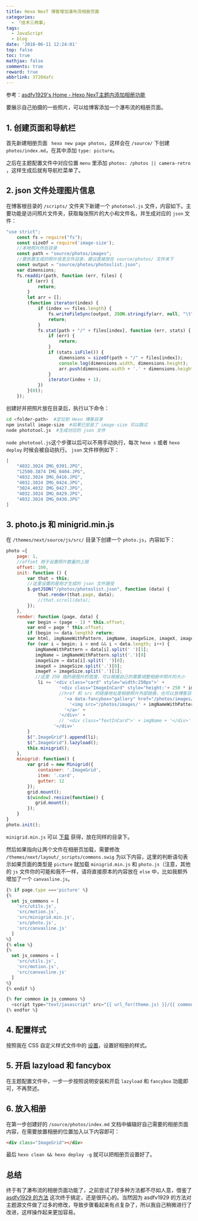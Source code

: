 ```yaml
---
title: Hexo NexT 博客增加瀑布流相册页面
categories:
  - 「技术三两事」
tags:
  - JavaScript
  - blog
date: '2018-06-11 12:24:01'
top: false
toc: true
mathjax: false
comments: true
reward: true
abbrlink: 3720dafc
---
```

参考：[asdfv1929's Home - Hexo NexT主题内添加相册功能](https://asdfv1929.github.io/2018/05/26/next-add-photos/)

要展示自己拍摄的一些照片，可以给博客添加一个瀑布流的相册页面。

## 1. 创建页面和导航栏
首先新建相册页面 ` hexo new page photos`，这样会在 `/source/` 下创建 `photos/index.md`，在其中添加 `type: picture`。<!-- more -->

之后在主题配置文件中对应位置 `menu` 里添加 `photos: /photos || camera-retro` ，这样生成后就有导航栏菜单了。

## 2. json 文件处理图片信息
在博客根目录的 `/scripts/` 文件夹下新建一个 `phototool.js` 文件，内容如下。主要功能是访问照片文件夹，获取每张照片的大小和文件名，并生成对应的 `json` 文件：

```js
"use strict";
    const fs = require("fs");
    const sizeOf = require('image-size');
    //本地照片所在目录
    const path = "source/photos/images"; 
    //要放置生成的照片信息文件目录，建议直接放在 source/photos/ 文件夹下
    const output = "source/photos/photoslist.json";
    var dimensions;
    fs.readdir(path, function (err, files) {
        if (err) {
            return;
        }
        let arr = [];
        (function iterator(index) {
            if (index == files.length) {
                fs.writeFileSync(output, JSON.stringify(arr, null, "\t"));
                return;
            }
            fs.stat(path + "/" + files[index], function (err, stats) {
                if (err) {
                    return;
                }
                if (stats.isFile()) {
                    dimensions = sizeOf(path + "/" + files[index]);
                    console.log(dimensions.width, dimensions.height);
                    arr.push(dimensions.width + '.' + dimensions.height + ' ' + files[index]);
                }
                iterator(index + 1);
            })
        }(0));
    });
```

创建好并把照片放在目录后，执行以下命令：

```sh
cd <folder-path>  #定位到 Hexo 博客目录
npm install image-size  #如果已安装了 image-size 可以跳过
node phototool.js  #生成对应的 json 文件
```

`node phototool.js`这个步骤以后可以不用手动执行，每次 `hexo s` 或者 `hexo deploy` 时候会被自动执行。 `json` 文件样例如下：

```json
[
	"4032.3024 IMG_0391.JPG",
	"12500.3874 IMG_0404.JPG",
	"4032.3024 IMG_0416.JPG",
	"4032.3024 IMG_0424.JPG",
	"3024.4032 IMG_0427.JPG",
	"4032.3024 IMG_0429.JPG",
	"4032.3024 IMG_0430.JPG"
]
```

## 3. photo.js 和 minigrid.min.js

在 `/themes/next/source/js/src/` 目录下创建一个 `photo.js`，内容如下：

```js
photo ={
    page: 1,
    //offset 用于设置照片数量的上限
    offset: 100,
    init: function () {
        var that = this;
        //这里设置的是刚才生成的 json 文件路径
        $.getJSON("/photos/photoslist.json", function (data) {
            that.render(that.page, data);
            //that.scroll(data);
        });
    },
    render: function (page, data) {
        var begin = (page - 1) * this.offset;
        var end = page * this.offset;
        if (begin >= data.length) return;
        var html, imgNameWithPattern, imgName, imageSize, imageX, imageY, li = "";
        for (var i = begin; i < end && i < data.length; i++) {
           imgNameWithPattern = data[i].split(' ')[1];
           imgName = imgNameWithPattern.split('.')[0]
           imageSize = data[i].split(' ')[0];
           imageX = imageSize.split('.')[0];
           imageY = imageSize.split('.')[1];
           //这里 250 指的是图片的宽度，可以根据自己的需要调整相册中照片的大小
            li += '<div class="card" style="width:250px">' +
                    '<div class="ImageInCard" style="height:'+ 250 * imageY / imageX + 'px">' +
                    //href 和 src 的链接地址是相册照片外部链接，也可以放博客目录里
                      '<a data-fancybox="gallery" href="/photos/images/' + imgNameWithPattern + '?raw=true" data-caption="' + imgName + '">' +
                        '<img src="/photos/images/' + imgNameWithPattern + '?raw=true"/>' +
                      '</a>' +
                    '</div>' +
                    // '<div class="TextInCard">' + imgName + '</div>' +  //图片下显示文件名作为说明的功能
                  '</div>'
        }
        $(".ImageGrid").append(li);
        $(".ImageGrid").lazyload();
        this.minigrid();
    },
    minigrid: function() {
        var grid = new Minigrid({
            container: '.ImageGrid',
            item: '.card',
            gutter: 12
        });
        grid.mount();
        $(window).resize(function() {
           grid.mount();
        });
    }
}
photo.init();
```
`minigrid.min.js` 可以 [下载](https://unpkg.com/minigrid@3.1.1/dist/minigrid.min.js) 获得，放在同样的目录下。

然后如果指向让两个文件在相册页加载，需要修改 `/themes/next/layout/_scripts/commons.swig` 为以下内容，这里的判断语句表示如果页面的类型是 `picture` 就加载 `minigrid.min.js` 和 `photo.js`（注意，其他的 `js` 文件你的可能和我不一样，请将直接原本的内容放在 `else` 中，比如我额外增加了一个 `canvasline.js`。

```js
{% if page.type ==='picture' %}
{%
  set js_commons = [
    'src/utils.js',
    'src/motion.js',
    'src/minigrid.min.js',
    'src/photo.js',
    'src/canvasline.js'
  ]
%}
{% else %}
{%
  set js_commons = [
    'src/utils.js',
    'src/motion.js',
    'src/canvasline.js'
  ]
%}
{% endif %}

{% for common in js_commons %}
  <script type="text/javascript" src="{{ url_for(theme.js) }}/{{ common }}?v={{ version }}"></script>
{% endfor %}

```

## 4. 配置样式
按照我在 CSS 自定义样式文件中的 [设置](https://github.com/dongleizhang/blog/blob/hexo-source/themes/next/source/css/_custom/custom.styl)，设置好相册的样式。

## 5. 开启 lazyload 和 fancybox
在主题配置文件中，一步一步按照说明安装和开启 `lazyload` 和 `fancybox` 功能即可，不再赘述。

## 6. 放入相册
在第一步创建好的  `/source/photos/index.md` 文档中编辑好自己需要的相册页面内容，在需要放置相册的位置加入以下内容即可：

```html
<div class="ImageGrid"></div>
```

最后 `hexo clean && hexo deploy -g` 就可以把相册页设置好了。


## 总结
终于有了瀑布流的相册页面功能了，之前尝试了好多种方法都不尽如人意，借鉴了 [asdfv1929 的方法](https://asdfv1929.github.io/2018/05/26/next-add-photos/) 这次终于搞定，还是很开心的。当然因为 asdfv1929 的方法对主题源文件做了过多的修改，导致步骤看起来有点复杂了，所以我自己稍微进行了改进，这样操作起来更加容易。
